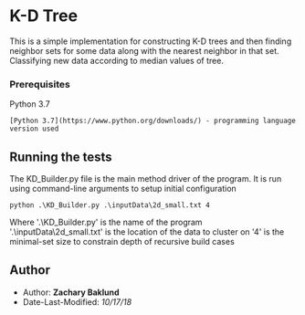 # K-D Tree

This is a simple implementation for
constructing K-D trees and then finding neighbor sets
for some data along with the nearest neighbor in that set.
Classifying new data according to median values of tree. 

### Prerequisites

Python 3.7

```
[Python 3.7](https://www.python.org/downloads/) - programming language version used
```

## Running the tests

The KD_Builder.py file is the main method driver of the program.
It is run using command-line arguments to setup initial configuration
```
python .\KD_Builder.py .\inputData\2d_small.txt 4
```
Where '.\KD_Builder.py' is the name of the program
    '.\inputData\2d_small.txt' is the location of the data to cluster on
    '4' is the minimal-set size to constrain depth of recursive build cases

## Author

* Author: **Zachary Baklund**
* Date-Last-Modified: *10/17/18*